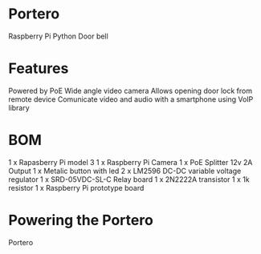# Portero
Raspberry Pi Python Door bell

Features
========
Powered by PoE
Wide angle video camera
Allows opening door lock from remote device
Comunicate video and audio with a smartphone using VoIP library





BOM
===

1 x Rapasberry Pi model 3
1 x Raspberry Pi Camera
1 x PoE Splitter 12v 2A Output
1 x Metalic button with led
2 x LM2596 DC-DC variable voltage regulator
1 x SRD-05VDC-SL-C Relay board
1 x 2N2222A transistor
1 x 1k resistor
1 x Raspberry Pi prototype board


Powering the Portero
====================
Portero 
